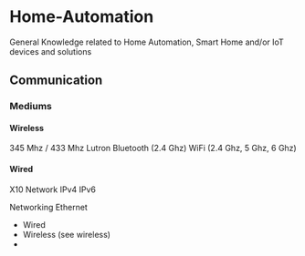 # Home-Automation
General Knowledge related to Home Automation, Smart Home and/or IoT devices and solutions


## Communication
### Mediums
#### Wireless
345 Mhz / 433 Mhz
Lutron
Bluetooth (2.4 Ghz)
WiFi (2.4 Ghz, 5 Ghz, 6 Ghz)

#### Wired
X10
Network
IPv4 IPv6


Networking
Ethernet
- Wired
- Wireless (see wireless)
- 
